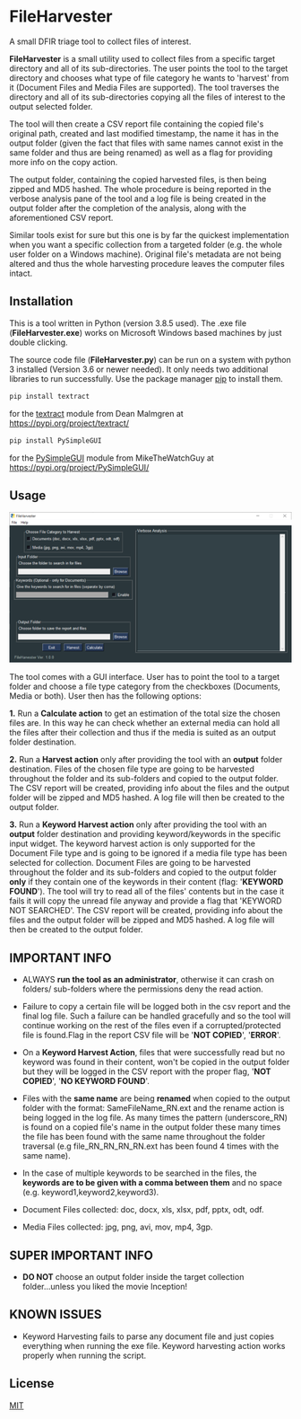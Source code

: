 # FileHarvester
A small DFIR triage tool to collect files of interest.

**FileHarvester** is a small utility used to collect files from a specific target directory and all of its sub-directories. The user points the tool to the target directory and chooses what type of file category he wants to 'harvest' from it (Document Files and Media Files are supported). The tool traverses the directory and all of its sub-directories copying all the files of interest to the output selected folder.

The tool will then create a CSV report file containing the copied file's original path, created and last modified timestamp, the name it has in the output folder (given the fact that files with same names cannot exist in the same folder and thus are being renamed) as well as a flag for providing more info on the copy action. 

The output folder, containing the copied harvested files, is then being zipped and MD5 hashed. The whole procedure is being reported in the verbose analysis pane of the tool and a log file is being created in the output folder after the completion of the analysis, along with the aforementioned CSV report. 

Similar tools exist for sure but this one is by far the quickest implementation when you want a specific collection from a targeted folder (e.g. the whole user folder on a Windows machine). Original file's metadata are not being altered and thus the whole harvesting procedure leaves the computer files intact.

## Installation

This is a tool written in Python (version 3.8.5 used). The .exe file (**FileHarvester.exe**) works on Microsoft Windows based machines by just double clicking.

The source code file (**FileHarvester.py**) can be run on a system with python 3 installed (Version 3.6 or newer needed). It only needs two additional libraries to run successfully. Use the package manager [pip](https://pip.pypa.io/en/stable/) to install them.

```bash
pip install textract
```
for the [textract](https://pypi.org/project/textract/) module from Dean Malmgren at https://pypi.org/project/textract/

```bash
pip install PySimpleGUI
```
for the [PySimpleGUI](https://pypi.org/project/PySimpleGUI/) module from  MikeTheWatchGuy at https://pypi.org/project/PySimpleGUI/

## Usage

![GitHub Logo](/MainGUI.PNG)

The tool comes with a GUI interface. User has to point the tool to a target folder and choose a file type category from the checkboxes (Documents, Media or both). User then has the following options:

**1.** Run a **Calculate action** to get an estimation of the total size the chosen files are. In this way he can check whether an external media can hold all the files after their collection and thus if the media is suited as an output folder destination.

**2.** Run a **Harvest action** only after providing the tool with an **output** folder destination. Files of the chosen file type are going to be harvested throughout the folder and its sub-folders and copied to the output folder. The CSV report will be created, providing info about the files and the output folder will be zipped and MD5 hashed. A log file will then be created to the output folder.

**3.** Run a **Keyword Harvest action** only after providing the tool with an **output** folder destination and providing keyword/keywords in the specific input widget. The keyword harvest action is only supported for the Document File type and is going to be ignored if a media file type has been selected for collection. Document Files are going to be harvested throughout the folder and its sub-folders and copied to the output folder **only** if they contain one of the keywords in their content (flag: '**KEYWORD FOUND**'). The tool will try to read all of the files' contents but in the case it fails it will copy the unread file anyway and provide a flag that 'KEYWORD NOT SEARCHED'. The CSV report will be created, providing info about the files and the output folder will be zipped and MD5 hashed. A log file will then be created to the output folder.

## IMPORTANT INFO

- ALWAYS **run the tool as an administrator**, otherwise it can crash on folders/ sub-folders where the permissions deny the read action.

- Failure to copy a certain file will be logged both in the csv report and the final log file. Such a failure can be handled gracefully and so the tool will continue working on the rest of the files even if a corrupted/protected file is found.Flag in the report CSV file will be '**NOT COPIED**', '**ERROR**'.

- On a **Keyword Harvest Action**, files that were successfully read but no keyword was found in their content, won't be copied in the output folder but they will be logged in the CSV report with the proper flag, '**NOT COPIED**', '**NO KEYWORD FOUND**'.

- Files with the **same name** are being **renamed** when copied to the output folder with the format: SameFileName_RN.ext and the rename action is being logged in the log file. As many times the pattern (underscore_RN) is found on a copied file's name in the output folder these many times the file has been found with the same name throughout the folder traversal (e.g file_RN_RN_RN_RN.ext has been found 4 times with the same name).

- In the case of multiple keywords to be searched in the files, the **keywords are to be given with a comma between them** and no space (e.g. keyword1,keyword2,keyword3). 

- Document Files collected: doc, docx, xls, xlsx, pdf, pptx, odt, odf.

- Media Files collected: jpg, png, avi, mov, mp4, 3gp. 

## SUPER IMPORTANT INFO

- **DO NOT** choose an output folder inside the target collection folder...unless you liked the movie Inception!

## KNOWN ISSUES

- Keyword Harvesting fails to parse any document file and just copies everything when running the exe file. Keyword harvesting action works properly when running the script.

## License
[MIT](https://github.com/D-Kats/FileHarvester/blob/main/LICENSE)

